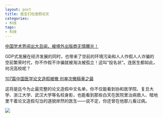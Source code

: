 ```yaml
---
layout: post
title: 医生们也造假论文
categories:
- 科技
tags:
- 科技
---
```


 [中国学术界闹出大丑闻，被境外出版商无情曝光！](http://xcguan.net/2017/04/%E4%B8%AD%E5%9B%BD%E5%AD%A6%E6%9C%AF%E7%95%8C%E9%97%B9%E5%87%BA%E5%A4%A7%E4%B8%91%E9%97%BB-%E8%A2%AB%E5%A2%83%E5%A4%96%E5%87%BA%E7%89%88%E5%95%86%E6%97%A0%E6%83%85%E6%9B%9D%E5%85%89/)

<!--more-->

GDP式发展在经济发展的同时，也带来了空前的环境污染和人人作假人人诈骗的空前繁荣时代，你不作假不诈骗就被淘汰被孤立！这叫“投名状”。连医生都如此，何况高校呢？

 [107篇中国医学论文造假被撤 创单次撤稿量之最](http://news.sina.com.cn/c/2017-04-23/doc-ifyepnea4668140.shtml)

 这将是迄今为止最完整的论文造假中文名单，你不仅能看到协和医学院、复旦大学、浙江大学、武汉大学等名校身影，也能看到那些白天在医院里治病救人、暗地里干着论文造假勾当的道貌岸然的医生——说不定，你还曾在他那儿看过病。

 ![](http://cms-bucket.nosdn.127.net/45f862c913b945b094b76ff6c1c64abc20170423033632.png?imageView&thumbnail=550x0)

